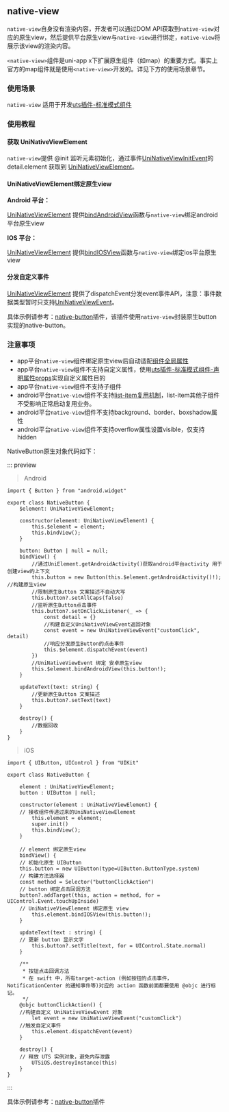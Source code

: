 ## native-view

<!-- UTSCOMJSON.native-view.description -->

`native-view`自身没有渲染内容，开发者可以通过DOM API获取到`native-view`对应的原生view，然后提供平台原生view与`native-view`进行绑定，`native-view`将展示该view的渲染内容。

`<native-view>`组件是uni-app x下扩展原生组件（如map）的重要方式。事实上官方的map组件就是使用`<native-view>`开发的。详见下方的使用场景章节。

<!-- UTSCOMJSON.native-view.compatibility -->

<!-- UTSCOMJSON.native-view.attribute -->

<!-- UTSCOMJSON.native-view.event -->

<!-- UTSCOMJSON.native-view.component_type -->

### 使用场景

`native-view` 适用于开发[uts插件-标准模式组件](../plugin/uts-component-vue.md)

### 使用教程

#### 获取 UniNativeViewElement

`native-view`提供 @init 监听元素初始化，通过事件[UniNativeViewInitEvent](#uninativeviewinitevent)的 detail.element 获取到 [UniNativeViewElement](../dom/uninativeviewelement.md)。

#### UniNativeViewElement绑定原生view

**Android 平台：**

[UniNativeViewElement](../dom/uninativeviewelement.md) 提供[bindAndroidView](../dom/uninativeviewelement.md#bindandroidview)函数与`native-view`绑定android平台原生view

**IOS 平台：**

[UniNativeViewElement](../dom/uninativeviewelement.md) 提供[bindIOSView](../dom/uninativeviewelement.md#bindiosview)函数与`native-view`绑定ios平台原生view

#### 分发自定义事件

[UniNativeViewElement](../dom/uninativeviewelement.md) 提供了dispatchEvent分发event事件API，注意：事件数据类型暂时只支持[UniNativeViewEvent](./common.md#uninativeviewevent)。

具体示例请参考：[native-button](https://gitcode.net/dcloud/hello-uni-app-x/-/blob/alpha/uni_modules/native-button/components/native-button/native-button.uvue)插件，该插件使用`native-view`封装原生button实现的native-button。

### 注意事项

+ app平台`native-view`组件绑定原生view后自动适配[组件全局属性](common.md#组件全局属性)
+ app平台`native-view`组件不支持自定义属性，使用[uts插件-标准模式组件-声明属性props](../plugin/uts-component-vue.md##组件声明属性props)实现自定义属性目的
+ app平台`native-view`组件不支持子组件
+ android平台`native-view`组件不支持[list-item复用机制](list-item.md#list-item复用机制)，list-item其他子组件不受影响正常启动复用业务。
+ android平台`native-view`组件不支持background、border、boxshadow属性
+ android平台`native-view`组件不支持overflow属性设置visible，仅支持hidden

<!-- UTSCOMJSON.native-view.children -->

<!-- UTSCOMJSON.native-view.example -->

NativeButton原生对象代码如下：

::: preview

> Android

```uts
import { Button } from "android.widget"

export class NativeButton {
	$element: UniNativeViewElement;

	constructor(element: UniNativeViewElement) {
		this.$element = element;
		this.bindView();
	}

	button: Button | null = null;
	bindView() {
		//通过UniElement.getAndroidActivity()获取android平台activity 用于创建view的上下文
		this.button = new Button(this.$element.getAndroidActivity()!);  //构建原生view
		//限制原生Button 文案描述不自动大写
		this.button?.setAllCaps(false)
		//监听原生Button点击事件
		this.button?.setOnClickListener(_ => {
			const detail = {}
			//构建自定义UniNativeViewEvent返回对象
			const event = new UniNativeViewEvent("customClick", detail)
			//响应分发原生Button的点击事件
			this.$element.dispatchEvent(event)
		})
		//UniNativeViewEvent 绑定 安卓原生view
		this.$element.bindAndroidView(this.button!);
	}

	updateText(text: string) {
		//更新原生Button 文案描述
		this.button?.setText(text)
	}

	destroy() {
		//数据回收
	}
}
```

> iOS

```uts
import { UIButton, UIControl } from "UIKit"

export class NativeButton {

	element : UniNativeViewElement;
	button : UIButton | null;

	constructor(element : UniNativeViewElement) {
    // 接收组件传递过来的UniNativeViewElement
		this.element = element;
		super.init()
		this.bindView();
	}

	// element 绑定原生view
	bindView() {
    // 初始化原生 UIButton
    this.button = new UIButton(type=UIButton.ButtonType.system)
    // 构建方法选择器
    const method = Selector("buttonClickAction")
    // button 绑定点击回调方法
    button?.addTarget(this, action = method, for = UIControl.Event.touchUpInside)
    // UniNativeViewElement 绑定原生 view
		this.element.bindIOSView(this.button!);
	}

	updateText(text : string) {
    // 更新 button 显示文字
		this.button?.setTitle(text, for = UIControl.State.normal)
	}

	/**
	 * 按钮点击回调方法
	 * 在 swift 中，所有target-action (例如按钮的点击事件，NotificationCenter 的通知事件等)对应的 action 函数前面都要使用 @objc 进行标记。
	 */
	@objc buttonClickAction() {
    //构建自定义 UniNativeViewEvent 对象
		let event = new UniNativeViewEvent("customClick")
    //触发自定义事件
		this.element.dispatchEvent(event)
	}

	destroy() {
    // 释放 UTS 实例对象，避免内存泄露
		UTSiOS.destroyInstance(this)
	}
}

```

:::

具体示例请参考：[native-button](https://gitcode.net/dcloud/hello-uni-app-x/-/blob/alpha/uni_modules/native-button/components/native-button/native-button.uvue)插件

<!-- UTSCOMJSON.native-view.reference -->
